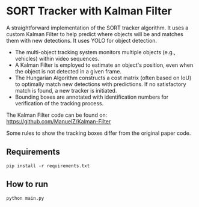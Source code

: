 # SORT Tracker with Kalman Filter

A straightforward implementation of the SORT tracker algorithm. It uses a custom Kalman Filter to help predict where objects will be and matches them with new detections. It uses YOLO for object detection.

- The multi-object tracking system monitors multiple objects (e.g., vehicles) within video sequences.
- A Kalman Filter is employed to estimate an object's position, even when the object is not detected in a given frame.
- The Hungarian Algorithm constructs a cost matrix (often based on IoU) to optimally match new detections with predictions. If no satisfactory match is found, a new tracker is initiated.
- Bounding boxes are annotated with identification numbers for verification of the tracking process.

The Kalman Filter code can be found on: https://github.com/ManuelZ/Kalman-Filter

Some rules to show the tracking boxes differ from the original paper code.


## Requirements
```
pip install -r requirements.txt
```

## How to run
```
python main.py
```

